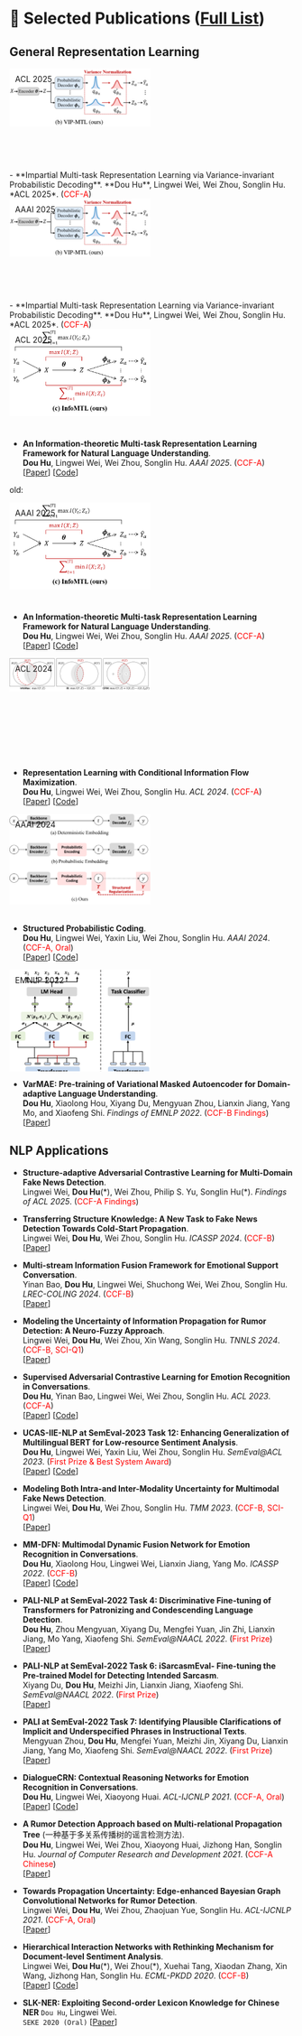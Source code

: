 # 📖 Selected Publications ([Full List](https://scholar.google.com/citations?user=cSUULYAAAAAJ))

## General Representation Learning



<style>
/* 统一图片容器尺寸 */
.paper-box-image {
  width: 250px;      /* 固定宽度 */
  height: 180px;     /* 固定高度 */
  overflow: hidden;  /* 隐藏超出部分 */
  position: relative;
}

/* 控制图片始终填满容器 */
.paper-box-image img {
  width: 100%;
  height: 100%;
  object-fit: cover; /* 保持比例并填满容器（可换为 contain 避免裁剪） */
  object-position: center; /* 图片居中显示 */
}

/* 标签位置调整 */
.badge {
  position: absolute;
  top: 10px;
  left: 10px;
  z-index: 1; /* 确保标签在图片上方 */
}
</style>

<!-- 示例区块（其他区块结构相同） -->
<div class='paper-box'>
  <div class='paper-box-image'>
    <div>
      <div class="badge">ACL 2025</div>
      <img src='images/paper/vip-mtl.png' alt="sym">
    </div>
  </div>
  <div class='paper-box-text' markdown="1">
    - **Impartial Multi-task Representation Learning via Variance-invariant Probabilistic Decoding**.
    **Dou Hu**, Lingwei Wei, Wei Zhou, Songlin Hu. *ACL 2025*. (<font color="red">CCF-A</font>) 
  </div>
</div>
<div class='paper-box'>
  <div class='paper-box-image'>
    <div>
      <div class="badge">AAAI 2025</div>
      <img src='images/paper/vip-mtl.png' alt="sym">
    </div>
  </div>
  <div class='paper-box-text' markdown="1">
    - **Impartial Multi-task Representation Learning via Variance-invariant Probabilistic Decoding**.
    **Dou Hu**, Lingwei Wei, Wei Zhou, Songlin Hu. *ACL 2025*. (<font color="red">CCF-A</font>) 
  </div>
</div>





<div class='paper-box'><div class='paper-box-image'><div><div class="badge">ACL 2025</div><img src='images/paper/infomtl.png' alt="sym" width="100%"></div></div>
<div class='paper-box-text' markdown="1">

- **An Information-theoretic Multi-task Representation Learning Framework for Natural Language Understanding**. \
**Dou Hu**, Lingwei Wei, Wei Zhou, Songlin Hu. *AAAI 2025*. (<font color="red">CCF-A</font>) \
[[Paper](https://ojs.aaai.org/index.php/AAAI/article/view/33899)] [[Code](https://github.com/zerohd4869/InfoMTL)]

</div>
</div>



old:
<div class='paper-box'><div class='paper-box-image'><div><div class="badge">AAAI 2025</div><img src='images/paper/infomtl.png' alt="sym" width="100%"></div></div>
<div class='paper-box-text' markdown="1">

- **An Information-theoretic Multi-task Representation Learning Framework for Natural Language Understanding**. \
**Dou Hu**, Lingwei Wei, Wei Zhou, Songlin Hu. *AAAI 2025*. (<font color="red">CCF-A</font>) \
[[Paper](https://ojs.aaai.org/index.php/AAAI/article/view/33899)] [[Code](https://github.com/zerohd4869/InfoMTL)]

</div>
</div>

<div class='paper-box'><div class='paper-box-image'><div><div class="badge">ACL 2024</div><img src='images/paper/cifm.png' alt="sym" width="100%"></div></div>
<div class='paper-box-text' markdown="1">

- **Representation Learning with Conditional Information Flow Maximization**. \
  **Dou Hu**, Lingwei Wei, Wei Zhou, Songlin Hu. *ACL 2024*. (<font color="red">CCF-A</font>) \
  [[Paper](https://aclanthology.org/2024.acl-long.759/)] [[Code](https://github.com/zerohd4869/CIFM)]
  
</div>
</div>

<div class='paper-box'><div class='paper-box-image'><div><div class="badge">AAAI 2024</div><img src='images/paper/spc.png' alt="sym" width="100%"></div></div>
<div class='paper-box-text' markdown="1">

- **Structured Probabilistic Coding**. \
  **Dou Hu**, Lingwei Wei, Yaxin Liu, Wei Zhou, Songlin Hu. *AAAI 2024*. (<font color="red">CCF-A, Oral</font>) \
  [[Paper](https://ojs.aaai.org/index.php/AAAI/article/view/29142)] [[Code](https://github.com/zerohd4869/SPC)]

</div>
</div>

<div class='paper-box'><div class='paper-box-image'><div><div class="badge">EMNLP 2022</div><img src='images/paper/varmae.png' alt="sym" width="100%"></div></div>
<div class='paper-box-text' markdown="1">

- **VarMAE: Pre-training of Variational Masked Autoencoder for Domain-adaptive Language Understanding**.  \
  **Dou Hu**, Xiaolong Hou, Xiyang Du, Mengyuan Zhou, Lianxin Jiang, Yang Mo, and Xiaofeng Shi. *Findings of EMNLP 2022*. (<font color="red">CCF-B Findings</font>) \
  [[Paper](https://aclanthology.org/2022.findings-emnlp.468/)]

</div>
</div>

## NLP Applications

- **Structure-adaptive Adversarial Contrastive Learning for Multi-Domain Fake News Detection**. \
  Lingwei Wei, **Dou Hu**(\*), Wei Zhou, Philip S. Yu, Songlin Hu(\*). *Findings of ACL 2025*. (<font color="red">CCF-A Findings</font>)
 
- **Transferring Structure Knowledge: A New Task to Fake News Detection Towards Cold-Start Propagation**. \
  Lingwei Wei, **Dou Hu**, Wei Zhou, Songlin Hu. *ICASSP 2024*. (<font color="red">CCF-B</font>) \
  [[Paper](https://ieeexplore.ieee.org/abstract/document/10447588/)]
  
- **Multi-stream Information Fusion Framework for Emotional Support Conversation**. \
  Yinan Bao, **Dou Hu**, Lingwei Wei, Shuchong Wei, Wei Zhou, Songlin Hu. *LREC-COLING 2024*. (<font color="red">CCF-B</font>) \
  [[Paper](https://aclanthology.org/2024.lrec-main.1046/)]

- **Modeling the Uncertainty of Information Propagation for Rumor Detection: A Neuro-Fuzzy Approach**. \
  Lingwei Wei, **Dou Hu**, Wei Zhou, Xin Wang, Songlin Hu. *TNNLS 2024*. (<font color="red">CCF-B, SCI-Q1</font>) \
  [[Paper](https://ieeexplore.ieee.org/document/9837882)]

- **Supervised Adversarial Contrastive Learning for Emotion Recognition in Conversations**. \
  **Dou Hu**, Yinan Bao, Lingwei Wei, Wei Zhou, Songlin Hu. *ACL 2023*. (<font color="red">CCF-A</font>) \
  [[Paper](https://aclanthology.org/2023.acl-long.606/)] [[Code](https://github.com/zerohd4869/SACL)]

- **UCAS-IIE-NLP at SemEval-2023 Task 12: Enhancing Generalization of Multilingual BERT for Low-resource Sentiment Analysis**. \
  **Dou Hu**, Lingwei Wei, Yaxin Liu, Wei Zhou, Songlin Hu. *SemEval@ACL 2023*. (<font color="red">First Prize & Best System Award</font>) \
  [[Paper](https://aclanthology.org/2023.semeval-1.255/)] [[Code](https://github.com/zerohd4869/SACL/tree/main/SACL-XLMR)]

- **Modeling Both Intra-and Inter-Modality Uncertainty for Multimodal Fake News Detection**.  \
  Lingwei Wei, **Dou Hu**, Wei Zhou, Songlin Hu. *TMM 2023*. (<font color="red">CCF-B, SCI-Q1</font>) \
  [[Paper](https://ieeexplore.ieee.org/document/10261246)]

- **MM-DFN: Multimodal Dynamic Fusion Network for Emotion Recognition in Conversations**. \
  **Dou Hu**, Xiaolong Hou, Lingwei Wei, Lianxin Jiang, Yang Mo. *ICASSP 2022*. (<font color="red">CCF-B</font>) \
  [[Paper](https://arxiv.org/abs/2203.02385)] [[Code](https://github.com/zerohd4869/MM-DFN)]

- **PALI-NLP at SemEval-2022 Task 4: Discriminative Fine-tuning of Transformers for Patronizing and Condescending Language Detection**. \
  **Dou Hu**, Zhou Mengyuan, Xiyang Du, Mengfei Yuan, Jin Zhi, Lianxin Jiang, Mo Yang, Xiaofeng Shi. *SemEval@NAACL 2022*. (<font color="red">First Prize</font>) \
  [[Paper](https://aclanthology.org/2022.semeval-1.43/)]
  
- **PALI-NLP at SemEval-2022 Task 6: iSarcasmEval- Fine-tuning the Pre-trained Model for Detecting Intended Sarcasm**. \
  Xiyang Du, **Dou Hu**, Meizhi Jin, Lianxin Jiang, Xiaofeng Shi. *SemEval@NAACL 2022*. (<font color="red">First Prize</font>) \
  [[Paper](https://aclanthology.org/2022.semeval-1.112/)] 

- **PALI at SemEval-2022 Task 7: Identifying Plausible Clarifications of Implicit and Underspecified Phrases in Instructional Texts**. \
  Mengyuan Zhou, **Dou Hu**, Mengfei Yuan, Meizhi Jin, Xiyang Du, Lianxin Jiang, Yang Mo, Xiaofeng Shi. *SemEval@NAACL 2022*. (<font color="red">First Prize</font>) \
  [[Paper](https://aclanthology.org/2022.semeval-1.153/)] 

- **DialogueCRN: Contextual Reasoning Networks for Emotion Recognition in Conversations**. \
  **Dou Hu**, Lingwei Wei, Xiaoyong Huai. *ACL-IJCNLP 2021*. (<font color="red">CCF-A, Oral</font>) \
  [[Paper](https://aclanthology.org/2021.acl-long.547/)] [[Code](https://github.com/zerohd4869/DialogueCRN)]

- **A Rumor Detection Approach based on Multi-relational Propagation Tree** (一种基于多关系传播树的谣言检测方法). \
  **Dou Hu**, Lingwei Wei, Wei Zhou, Xiaoyong Huai, Jizhong Han, Songlin Hu. *Journal of Computer Research and Development 2021*. (<font color="red">CCF-A Chinese</font>) \
  [[Paper](https://crad.ict.ac.cn/cn/article/doi/10.7544/issn1000-1239.2021.20200810)] 

- **Towards Propagation Uncertainty: Edge-enhanced Bayesian Graph Convolutional Networks for Rumor Detection**. \
  Lingwei Wei, **Dou Hu**, Wei Zhou, Zhaojuan Yue, Songlin Hu. *ACL-IJCNLP 2021*. (<font color="red">CCF-A, Oral</font>) \
  [[Paper](https://aclanthology.org/2021.acl-long.297/)] 

- **Hierarchical Interaction Networks with Rethinking Mechanism for Document-level Sentiment Analysis**. \
  Lingwei Wei, **Dou Hu**(\*), Wei Zhou(\*), Xuehai Tang, Xiaodan Zhang, Xin Wang, Jizhong Han, Songlin Hu. *ECML-PKDD 2020*. (<font color="red">CCF-B</font>) \
  [[Paper](https://arxiv.org/abs/2007.08445)] [[Code](https://github.com/zerohd4869/HIN-SR)]

- **SLK-NER: Exploiting Second-order Lexicon Knowledge for Chinese NER**
  ``Dou Hu``, Lingwei Wei. \
  ``SEKE 2020 (Oral)`` [[Paper](https://arxiv.org/abs/2007.08416)] 






  